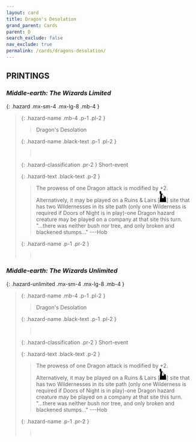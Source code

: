 ```yaml
---
layout: card
title: Dragon's Desolation
grand_parent: Cards
parent: D
search_exclude: false
nav_exclude: true
permalink: /cards/dragons-desolation/
---
```


## PRINTINGS


### _Middle-earth: The Wizards Limited_

{: .hazard .mx-sm-4 .mx-lg-8 .mb-4 }
> {: .hazard-name .mb-4 .p-1 .pl-2 }
> > <div class="hazard-mp"></div>
> > <div class="card-name">Dragon's Desolation</div>
>
> {: .hazard-name .black-text .p-1 .pl-2 }
> > &nbsp;
>
> {: .hazard-classification .pr-2 }
> Short-event
>
> {: .hazard-text .black-text .p-2 }
> > The prowess of one Dragon attack is modified by +2. Alternatively, it may be played on a Ruins & Lairs \[![](/assets/images/ruinlair.svg)] site that has two Wildernesses in its site path (only one Wilderness is required if Doors of Night is in play)-one Dragon hazard creature may be played on a company at that site this turn.  "...there was neither bush nor tree, and only broken and blackened stumps..." ---Hob 
>
> {: .hazard-name .p-1 .pr-2 }
> > <div class="card-shield"></div>
> > <div class="card-corruption">&nbsp;</div>

### _Middle-earth: The Wizards Unlimited_

{: .hazard-unlimited .mx-sm-4 .mx-lg-8 .mb-4 }
> {: .hazard-name .mb-4 .p-1 .pl-2 }
> > <div class="hazard-mp"></div>
> > <div class="card-name">Dragon's Desolation</div>
>
> {: .hazard-name .black-text .p-1 .pl-2 }
> > &nbsp;
>
> {: .hazard-classification .pr-2 }
> Short-event
>
> {: .hazard-text .black-text .p-2 }
> > The prowess of one Dragon attack is modified by +2. Alternatively, it may be played on a Ruins & Lairs \[![](/assets/images/ruinlair.svg)] site that has two Wildernesses in its site path (only one Wilderness is required if Doors of Night is in play)-one Dragon hazard creature may be played on a company at that site this turn.  "...there was neither bush nor tree, and only broken and blackened stumps..." ---Hob 
>
> {: .hazard-name .p-1 .pr-2 }
> > <div class="card-shield"></div>
> > <div class="card-corruption-white">&nbsp;</div>
